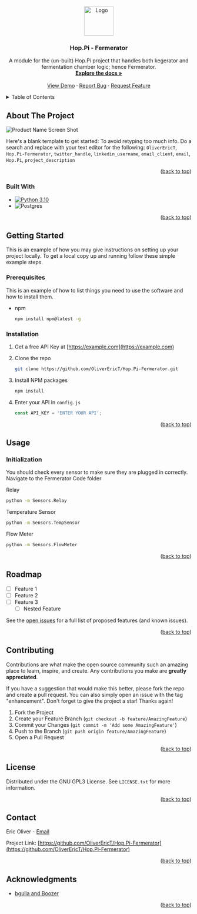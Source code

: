 #  

<a name="readme-top"></a>

<!-- PROJECT SHIELDS -->
<!--[![Contributors][contributors-shield]][contributors-url]
[![Forks][forks-shield]][forks-url]
[![Stargazers][stars-shield]][stars-url]
[![Issues][issues-shield]][issues-url]
[![MIT License][license-shield]][license-url]
[![LinkedIn][linkedin-shield]][linkedin-url]
-->

<!-- PROJECT LOGO -->
<div align="center">
  <a href="https://github.com/OliverEricT/Hop.Pi">
    <img src="images/logo.png" alt="Logo" width="80" height="80">
  </a>

<h3 align="center">Hop.Pi - Fermerator</h3>

  <p align="center">
    A module for the (un-built) Hop.Pi project that handles both kegerator and fermentation chamber logic; hence Fermerator.
    <br />
    <a href="https://github.com/OliverEricT/Hop.Pi-Fermerator"><strong>Explore the docs »</strong></a>
    <br />
    <br />
    <a href="https://github.com/OliverEricT/Hop.Pi-Fermerator">View Demo</a>
    ·
    <a href="https://github.com/OliverEricT/Hop.Pi-Fermerator/issues">Report Bug</a>
    ·
    <a href="https://github.com/OliverEricT/Hop.Pi-Fermerator/issues">Request Feature</a>
  </p>
</div>

<!-- TABLE OF CONTENTS -->
<details>
  <summary>Table of Contents</summary>
  <ol>
    <li>
      <a href="#about-the-project">About The Project</a>
      <ul>
        <li><a href="#built-with">Built With</a></li>
      </ul>
    </li>
    <li>
      <a href="#getting-started">Getting Started</a>
      <ul>
        <li><a href="#prerequisites">Prerequisites</a></li>
        <li><a href="#installation">Installation</a></li>
      </ul>
    </li>
    <li><a href="#usage">Usage</a></li>
    <li><a href="#roadmap">Roadmap</a></li>
    <li><a href="#contributing">Contributing</a></li>
    <li><a href="#license">License</a></li>
    <li><a href="#contact">Contact</a></li>
    <li><a href="#acknowledgments">Acknowledgments</a></li>
  </ol>
</details>

<!-- ABOUT THE PROJECT -->
## About The Project

![Product Name Screen Shot]()

Here's a blank template to get started: To avoid retyping too much info. Do a search and replace with your text editor for the following: `OliverEricT`, `Hop.Pi-Fermerator`, `twitter_handle`, `linkedin_username`, `email_client`, `email`, `Hop.Pi`, `project_description`

<p align="right">(<a href="#readme-top">back to top</a>)</p>

### Built With

* [![Python 3.10](https://img.shields.io/badge/python-3.10-blue.svg)](https://www.python.org/downloads/release/python-360/)
* ![Postgres](https://img.shields.io/badge/postgres-%23316192.svg)

<p align="right">(<a href="#readme-top">back to top</a>)</p>

<!-- GETTING STARTED -->
## Getting Started

This is an example of how you may give instructions on setting up your project locally.
To get a local copy up and running follow these simple example steps.

### Prerequisites

This is an example of how to list things you need to use the software and how to install them.

* npm

  ```sh
  npm install npm@latest -g
  ```

### Installation

1. Get a free API Key at [https://example.com](https://example.com)
2. Clone the repo

   ```sh
   git clone https://github.com/OliverEricT/Hop.Pi-Fermerator.git
   ```

3. Install NPM packages

   ```sh
   npm install
   ```

4. Enter your API in `config.js`

   ```js
   const API_KEY = 'ENTER YOUR API';
   ```

<p align="right">(<a href="#readme-top">back to top</a>)</p>

<!-- USAGE EXAMPLES -->
## Usage

### Initialization

You should check every sensor to make sure they are plugged in correctly. Navigate to the Fermerator Code folder

Relay

```sh
python -m Sensors.Relay 
```

Temperature Sensor

```sh
python -m Sensors.TempSensor
```

Flow Meter

```sh
python -m Sensors.FlowMeter
```

<p align="right">(<a href="#readme-top">back to top</a>)</p>

<!-- ROADMAP -->
## Roadmap

* [ ] Feature 1
* [ ] Feature 2
* [ ] Feature 3
  * [ ] Nested Feature

See the [open issues](https://github.com/OliverEricT/Hop.Pi-Fermerator/issues) for a full list of proposed features (and known issues).

<p align="right">(<a href="#readme-top">back to top</a>)</p>

<!-- CONTRIBUTING -->
## Contributing

Contributions are what make the open source community such an amazing place to learn, inspire, and create. Any contributions you make are **greatly appreciated**.

If you have a suggestion that would make this better, please fork the repo and create a pull request. You can also simply open an issue with the tag "enhancement".
Don't forget to give the project a star! Thanks again!

1. Fork the Project
2. Create your Feature Branch (`git checkout -b feature/AmazingFeature`)
3. Commit your Changes (`git commit -m 'Add some AmazingFeature'`)
4. Push to the Branch (`git push origin feature/AmazingFeature`)
5. Open a Pull Request

<p align="right">(<a href="#readme-top">back to top</a>)</p>

<!-- LICENSE -->
## License

Distributed under the GNU GPL3 License. See `LICENSE.txt` for more information.

<p align="right">(<a href="#readme-top">back to top</a>)</p>

<!-- CONTACT -->
## Contact

Eric Oliver - [Email](ericoliver52@gmail.com)

Project Link: [https://github.com/OliverEricT/Hop.Pi-Fermerator](https://github.com/OliverEricT/Hop.Pi-Fermerator)

<p align="right">(<a href="#readme-top">back to top</a>)</p>

<!-- ACKNOWLEDGMENTS -->
## Acknowledgments

* [bgulla and Boozer](https://github.com/bgulla/boozer)

<p align="right">(<a href="#readme-top">back to top</a>)</p>
